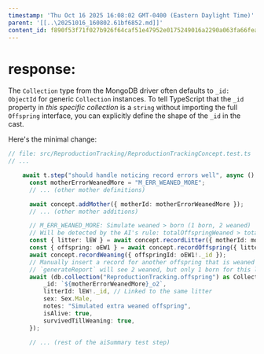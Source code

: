 ```yaml
---
timestamp: 'Thu Oct 16 2025 16:08:02 GMT-0400 (Eastern Daylight Time)'
parent: '[[..\20251016_160802.61bf6852.md]]'
content_id: f890f53f71f027b926f64caf51e47952e0175249016a2290a063fa66fea44d2b
---
```


# response:

The `Collection` type from the MongoDB driver often defaults to `_id: ObjectId` for generic `Collection` instances. To tell TypeScript that the `_id` property in *this specific collection* is a `string` without importing the full `Offspring` interface, you can explicitly define the shape of the `_id` in the cast.

Here's the minimal change:

```typescript
// file: src/ReproductionTracking/ReproductionTrackingConcept.test.ts
// ...

    await t.step("should handle noticing record errors well", async () => {
      const motherErrorWeanedMore = "M_ERR_WEANED_MORE";
      // ... (other mother definitions)

      await concept.addMother({ motherId: motherErrorWeanedMore });
      // ... (other mother additions)

      // M_ERR_WEANED_MORE: Simulate weaned > born (1 born, 2 weaned)
      // Will be detected by the AI's rule: totalOffspringWeaned > totalOffspringBorn
      const { litter: lEW } = await concept.recordLitter({ motherId: motherErrorWeanedMore, birthDate: new Date("2023-02-01"), reportedLitterSize: 2 });
      const { offspring: oEW1 } = await concept.recordOffspring({ litterId: lEW!._id, offspringId: `${motherErrorWeanedMore}_o1`, sex: Sex.Female });
      await concept.recordWeaning({ offspringId: oEW1!._id });
      // Manually insert a record for another offspring that is weaned but not born to simulate the error.
      // `generateReport` will see 2 weaned, but only 1 born for this litter.
      await (db.collection("ReproductionTracking.offspring") as Collection<{ _id: string; litterId: string; sex: Sex; notes?: string; isAlive: boolean; survivedTillWeaning: boolean; }>).insertOne({
          _id: `${motherErrorWeanedMore}_o2`,
          litterId: lEW!._id, // Linked to the same litter
          sex: Sex.Male,
          notes: "Simulated extra weaned offspring",
          isAlive: true,
          survivedTillWeaning: true,
      });

      // ... (rest of the aiSummary test step)
```

